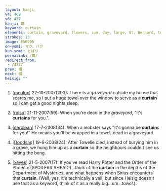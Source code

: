 ```yaml
---
layout: kanji
v4: 409
v6: 437
kanji: 幕
keyword: curtain
elements: curtain, graveyard, flowers, sun, day, large, St. Bernard, towel
strokes: 13
image: E5B995
on-yomi: マク、バク
kun-yomi: とばり
permalink: /幕/
redirect_from:
 - /437/
prev: 帽
next: 幌
heisig: ""
---
```


1) [<a href="http://kanji.koohii.com/profile/meolox">meolox</a>] 22-10-2007(203): There is a <em>graveyard</em> outside my house that scares me, so I put a huge towel over the window to serve as a<strong> curtain</strong> so I can get a good nights sleep.

2) [<a href="http://kanji.koohii.com/profile/ruisu">ruisu</a>] 21-11-2007(59): When you&#039;re dead in the <em>graveyard</em>, &quot;it&#039;s <strong>curtains</strong> for you.&quot;.

3) [<a href="http://kanji.koohii.com/profile/cerulean">cerulean</a>] 17-7-2008(34): When a mobster says &quot;It&#039;s gonna be<strong> curtain</strong>s for you!&quot; He means you&#039;ll be wrapped in a towel, dead in a graveyard.

4) [<a href="http://kanji.koohii.com/profile/Doodsaq">Doodsaq</a>] 19-6-2008(24): After Towelie died, instead of burying him in a grave, we hung him up as a<strong> curtain</strong> so the neighbours couldn&#039;t see us hitting the bong.

5) [<a href="http://kanji.koohii.com/profile/xeyes">xeyes</a>] 21-5-2007(17): If you&#039;ve read Harry Potter and the Order of the Phoenix (SPOILERS AHEAD!)...think of the<strong> curtain</strong> in the depths of the Department of Mysteries, and what happens when Sirius encounters that<strong> curtain</strong>. (Well, yes, it&#039;s technically a veil, but since Heisig doesn&#039;t use that as a keyword, think of it as a really big...um...<em>towel</em>.).

